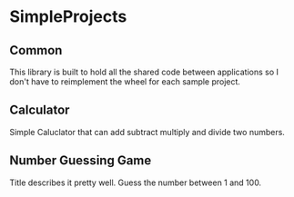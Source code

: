 # SimpleProjects

## Common

This library is built to hold all the shared code between applications so I don't have to reimplement the wheel for each sample project.

## Calculator

Simple Caluclator that can add subtract multiply and divide two numbers.

## Number Guessing Game

Title describes it pretty well. Guess the number between 1 and 100.
